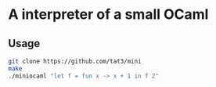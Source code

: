 # A interpreter of a small OCaml

## Usage

```bash
git clone https://github.com/tat3/mini
make
./miniocaml "let f = fun x -> x + 1 in f 2"
```



